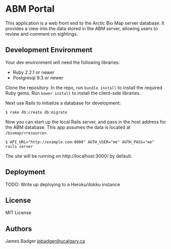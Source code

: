 # ABM Portal

This application is a web front end to the Arctic Bio Map server database. It provides a view into the data stored in the ABM server, allowing users to review and comment on sightings.

## Development Environment

Your dev environment will need the following libraries:

* Ruby 2.2.1 or newer
* Postgresql 9.3 or newer

Clone the repository. In the repo, run `bundle install` to install the required Ruby gems. Run `bower install` to install the client-side libraries.

Next use Rails to initialize a database for development:

    $ rake db:create db:migrate

Now you can start up the local Rails server, and pass in the host address for the ABM database. This app assumes the data is located at `/biomap/<resource>`.

    $ API_URL="http://example.com:8080" AUTH_USER="me" AUTH_PASS="me" rails server

The site will be running on http://localhost:3000/ by default.

## Deployment

TODO: Write up deploying to a Heroku/dokku instance

## License

MIT License

## Authors

James Badger <jpbadger@ucalgary.ca>
